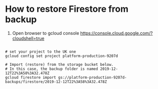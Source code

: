 # How to restore Firestore from backup

1. Open browser to gcloud console
https://console.cloud.google.com/?cloudshell=true

```

# set your project to the UK one
gcloud config set project platform-production-9207d

# Import (restore) from the storage bucket below. 
# In this case, the backup folder is named 2019-12-12T22%3A58%3A32.478Z
gcloud firestore import gs://platform-production-9207d-backups/firestore/2019-12-12T22%3A58%3A32.478Z

```
